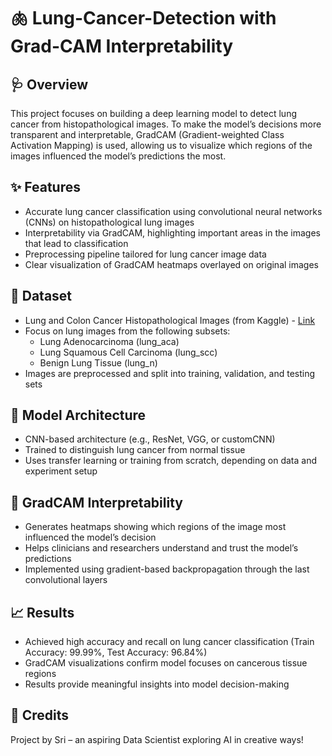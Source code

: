 # 🫁 Lung-Cancer-Detection with Grad-CAM Interpretability

## 🩺 Overview
This project focuses on building a deep learning model to detect lung cancer from histopathological images. To make the model’s decisions more transparent and interpretable, GradCAM (Gradient-weighted Class Activation Mapping) is used, allowing us to visualize which regions of the images influenced the model’s predictions the most.

## ✨ Features
- Accurate lung cancer classification using convolutional neural networks (CNNs) on histopathological lung images
- Interpretability via GradCAM, highlighting important areas in the images that lead to classification
- Preprocessing pipeline tailored for lung cancer image data 
- Clear visualization of GradCAM heatmaps overlayed on original images

## 🏥 Dataset
- Lung and Colon Cancer Histopathological Images (from Kaggle) - [Link](https://www.kaggle.com/code/sinchubhat/lung-colon-cancer-histopathological-images-monk)
- Focus on lung images from the following subsets:
  - Lung Adenocarcinoma (lung_aca)
  - Lung Squamous Cell Carcinoma (lung_scc)
  - Benign Lung Tissue (lung_n)
- Images are preprocessed and split into training, validation, and testing sets

## 🎯 Model Architecture
- CNN-based architecture (e.g., ResNet, VGG, or customCNN)
- Trained to distinguish lung cancer from normal tissue
- Uses transfer learning or training from scratch, depending on data and experiment setup

## 📝 GradCAM Interpretability
- Generates heatmaps showing which regions of the image most influenced the model’s decision
- Helps clinicians and researchers understand and trust the model’s predictions
- Implemented using gradient-based backpropagation through the last convolutional layers

## 📈 Results
- Achieved high accuracy and recall on lung cancer classification (Train Accuracy: 99.99%, Test Accuracy: 96.84%)
- GradCAM visualizations confirm model focuses on cancerous tissue regions
- Results provide meaningful insights into model decision-making

## 🙌 Credits
Project by Sri – an aspiring Data Scientist exploring AI in creative ways!
